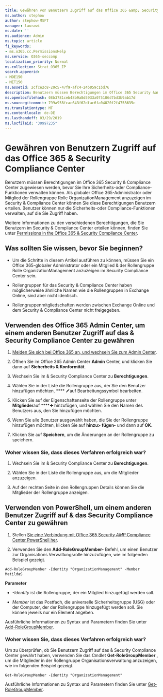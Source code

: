 ```yaml
---
title: Gewähren von Benutzern Zugriff auf das Office 365 &amp; Security Compliance Center
ms.author: stephow
author: stephow-MSFT
manager: laurawi
ms.date: ''
ms.audience: Admin
ms.topic: article
f1_keywords:
- ms.o365.cc.PermissionsHelp
ms.service: O365-seccomp
localization_priority: Normal
ms.collection: Strat_O365_IP
search.appverid:
- MOE150
- MET150
ms.assetid: 2cfce2c8-20c5-47f9-afc4-24b059c1bd76
description: Benutzern müssen Berechtigungen im Office 365 Security &amp; Compliance Center zugewiesen werden, bevor Sie Ihre Sicherheits-oder Compliance-Funktionen verwalten können.
ms.openlocfilehash: 08b3781ceb48b9a8d5933a075106d7bd3b9ab17d
ms.sourcegitcommit: 799a958fcac643f62dfac6fa04020f2f4758635c
ms.translationtype: MT
ms.contentlocale: de-DE
ms.lasthandoff: 03/29/2019
ms.locfileid: "30997235"
---
```

# <a name="give-users-access-to-the-office-365-security-amp-compliance-center"></a>Gewähren von Benutzern Zugriff auf das Office 365 &amp; Security Compliance Center

Benutzern müssen Berechtigungen im Office 365 Security &amp; Compliance Center zugewiesen werden, bevor Sie Ihre Sicherheits-oder Compliance-Funktionen verwalten können. Als globaler Office 365-Administrator oder Mitglied der Rollengruppe Rolle OrganizationManagement anzuzeigen im Security &amp; Compliance Center können Sie diese Berechtigungen Benutzern erteilen. Benutzer können nur die Sicherheits-oder Compliance-Funktionen verwalten, auf die Sie Zugriff haben. 
  
Weitere Informationen zu den verschiedenen Berechtigungen, die Sie Benutzern im Security &amp; Compliance Center erteilen können, finden Sie unter [Permissions in the Office 365 &amp; Security Compliance Center](permissions-in-the-security-and-compliance-center.md).
  
## <a name="what-do-you-need-to-know-before-you-begin"></a>Was sollten Sie wissen, bevor Sie beginnen?

- Um die Schritte in diesem Artikel ausführen zu können, müssen Sie ein Office 365-globaler Administrator oder ein Mitglied &amp; der Rollengruppe Rolle OrganizationManagement anzuzeigen im Security Compliance Center sein.
    
- Rollengruppen für das Security &amp; Compliance Center haben möglicherweise ähnliche Namen wie die Rollengruppen in Exchange Online, sind aber nicht identisch. 
    
- Rollengruppenmitgliedschaften werden zwischen Exchange Online und dem Security &amp; Compliance Center nicht freigegeben.
    
## <a name="use-the-office-365-admin-center-to-give-another-user-access-to-the-security-amp-compliance-center"></a>Verwenden des Office 365 Admin Center, um einem anderen Benutzer Zugriff auf das &amp; Security Compliance Center zu gewähren

1. [Melden Sie sich bei Office 365 an, und wechseln Sie zum Admin Center](https://go.microsoft.com/fwlink/p/?LinkId=525275).
    
2. Öffnen Sie im Office 365 Admin Center **Admin** Center, und klicken Sie dann auf **Sicherheits &amp; Konformität**. 
    
3. Wechseln Sie im &amp; Security Compliance Center zu **Berechtigungen**.
    
4. Wählen Sie in der Liste die Rollengruppe aus, der Sie den Benutzer hinzufügen möchten, **** ![und klicken Sie](media/O365_MDM_CreatePolicy_EditIcon.gif)auf Bearbeitungssymbol bearbeiten.
    
5. Klicken Sie auf der Eigenschaftenseite der Rollengruppe unter **Mitglieder**auf ****![Symbol](media/ITPro-EAC-AddIcon.gif) hinzufügen, und wählen Sie den Namen des Benutzers aus, den Sie hinzufügen möchten. 
    
6. Wenn Sie alle Benutzer ausgewählt haben, die Sie der Rollengruppe hinzufügen möchten, klicken Sie auf **hinzu\> fügen-** und dann auf **OK**.
    
7. Klicken Sie auf **Speichern**, um die Änderungen an der Rollengruppe zu speichern. 
    
### <a name="how-do-you-know-this-worked"></a>Woher wissen Sie, dass dieses Verfahren erfolgreich war?

1. Wechseln Sie im &amp; Security Compliance Center zu **Berechtigungen**.
    
2. Wählen Sie in der Liste die Rollengruppe aus, um die Mitglieder anzuzeigen.
    
3. Auf der rechten Seite in den Rollengruppen Details können Sie die Mitglieder der Rollengruppe anzeigen.
    
## <a name="use-powershell-to-give-another-user-access-to-the-security-amp-compliance-center"></a>Verwenden von PowerShell, um einem anderen Benutzer Zugriff auf &amp; das Security Compliance Center zu gewähren

1. Stellen [Sie eine Verbindung mit Office 365 Security _AMP_ Compliance Center PowerShell her](https://docs.microsoft.com/en-us/powershell/exchange/office-365-scc/connect-to-scc-powershell/connect-to-scc-powershell?view=exchange-ps).
    
2. Verwenden Sie den **Add-RoleGroupMember-** Befehl, um einen Benutzer zur Organisations Verwaltungsrolle hinzuzufügen, wie im folgenden Beispiel gezeigt. 
    
  ```
  Add-RoleGroupMember -Identity "OrganizationManagement" -Member MatildaS
  
  ```

 **Parameter**
  
- _-Identity_ ist die Rollengruppe, der ein Mitglied hinzugefügt werden soll. 
    
- _Member_ ist das Postfach, die universelle Sicherheitsgruppe (USG) oder der Computer, der der Rollengruppe hinzugefügt werden soll. Sie können jeweils nur ein Element angeben. 
    
Ausführliche Informationen zu Syntax und Parametern finden Sie unter [Add-RoleGroupMember](https://go.microsoft.com/fwlink/p/?LinkId=510859).
  
### <a name="how-do-you-know-this-worked"></a>Woher wissen Sie, dass dieses Verfahren erfolgreich war?

Um zu überprüfen, ob Sie Benutzern Zugriff auf das &amp; Security Compliance Center gewährt haben, verwenden Sie das Cmdlet **Get-RoleGroupMember** , um die Mitglieder in der Rollengruppe Organisationsverwaltung anzuzeigen, wie im folgenden Beispiel gezeigt. 
  
```
Get-RoleGroupMember -Identity "OrganizationManagement"

```

Ausführliche Informationen zu Syntax und Parametern finden Sie unter [Get-RoleGroupMember](https://go.microsoft.com/fwlink/p/?LinkId=510860).
  

